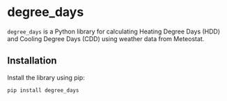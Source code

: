# degree_days

`degree_days` is a Python library for calculating Heating Degree Days (HDD) and Cooling Degree Days (CDD) using weather data from Meteostat.

## Installation

Install the library using pip:

```bash
pip install degree_days
